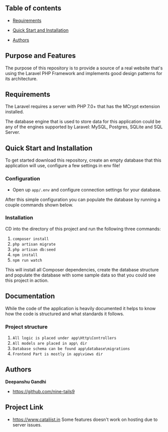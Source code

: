 
## Table of contents

 - [Requirements](#requirements)
 - [Quick Start and Installation](#quick-start-and-installation)

 - [Authors](#authors)

## Purpose and Features

The purpose of this repository is to provide a source of a real website that's using the Laravel PHP Framework and implements good design patterns for its architecture.

## Requirements

The Laravel requires a server with PHP 7.0+ that has the MCrypt extension installed.

The database engine that is used to store data for this application could be any of the engines supported by Laravel: MySQL, Postgres, SQLite and SQL Server.

## Quick Start and Installation

To get started download this repository, create an empty database that this application will use, configure a few settings in env file!

### Configuration

- Open up `app/.env` and configure connection settings for your database.
 

After this simple configuration you can populate the database by running a couple commands shown below.

### Installation

CD into the directory of this project and run the following three commands:

1. `composer install`
2. `php artisan migrate`
3. `php artisan db:seed`
4. `npm install`
5. `npm run watch`

This will install all Composer dependencies, create the database structure and populate the database with some sample data so that you could see this project in action.

## Documentation

While the code of the application is heavily documented it helps to know how the code is structured and what standards it follows.

### Project structure

1. `All logic is placed under app\Http\Controllers`
2. `All models are placed in app\ dir`
3. `Database schema can be found app\database\migrations`
4. `Frontend Part is mostly in app\views dir`

## Authors

**Deepanshu Gandhi**

- <https://github.com/nine-tails9>

## Project Link

- <https://www.cataliist.in>
Some features doesn't work on hosting due to server issues.


